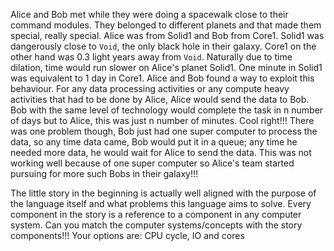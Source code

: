 Alice and Bob met while they were doing a spacewalk close to their command modules. They belonged to different planets and that made them special, really special. Alice was from Solid1 and Bob from Core1. Solid1 was dangerously close to `Void`, the only black hole in their galaxy. Core1 on the other hand was 0.3 light years away from `Void`. Naturally due to time dilation, time would run slower on Alice's planet Solid1. One minute in Solid1 was equivalent to 1 day in Core1. Alice and Bob found a way to exploit this behaviour. For any data processing activities or any compute heavy activities that had to be done by Alice, Alice would send the data to Bob. Bob with the same level of technology would complete the task in n number of days but to Alice, this was just n number of minutes. Cool right!!! There was one problem though, Bob just had one super computer to process the data, so any time data came, Bob would put it in a queue; any time he needed more data, he would wait for Alice to send the data. This was not working well because of one super computer so Alice's team started pursuing for more such Bobs in their galaxy!!!

The little story in the beginning is actually well aligned with the purpose of the language itself and what problems this language aims to solve.
Every component in the story is a reference to a component in any computer system. Can you match the computer systems/concepts with the story components!!!
Your options are: CPU cycle, IO and cores
